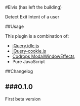 #Elvis (has left the building)

Detect Exit Intent of a user

##Usage

This plugin is a combination of:

- [jQuery.idle.js](https://github.com/kidh0/jquery.idle)
- [jQuery-cookie.js](https://github.com/carhartl/jquery-cookie)
- [Codrops ModalWindowEffects](https://github.com/codrops/ModalWindowEffects)
- Pure JavaScript

##Changelog

###0.1.0
--------
First beta version
